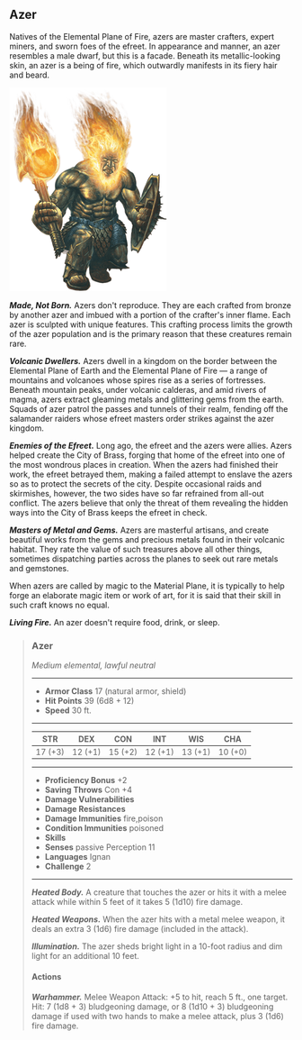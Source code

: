 ## Azer
Natives of the Elemental Plane of Fire, azers are master crafters, expert miners, and sworn foes of the efreet. In appearance and manner, an azer resembles a male dwarf, but this is a facade. Beneath its metallic-looking skin, an azer is a being of fire, which outwardly manifests in its fiery hair and beard.

![](Azer.png)

***Made, Not Born.*** Azers don't reproduce. They are each crafted from bronze by another azer and imbued with a portion of the crafter's inner flame. Each azer is sculpted with unique features. This crafting process limits the growth of the azer population and is the primary reason that these creatures remain rare.

***Volcanic Dwellers.*** Azers dwell in a kingdom on the border between the Elemental Plane of Earth and the Elemental Plane of Fire — a range of mountains and volcanoes whose spires rise as a series of fortresses. Beneath mountain peaks, under volcanic calderas, and amid rivers of magma, azers extract gleaming metals and glittering gems from the earth. Squads of azer patrol the passes and tunnels of their realm, fending off the salamander raiders whose efreet masters order strikes against the azer kingdom.

***Enemies of the Efreet.*** Long ago, the efreet and the azers were allies. Azers helped create the City of Brass, forging that home of the efreet into one of the most wondrous places in creation. When the azers had finished their work, the efreet betrayed them, making a failed attempt to enslave the azers so as to protect the secrets of the city. Despite occasional raids and skirmishes, however, the two sides have so far refrained from all-out conflict. The azers believe that only the threat of them revealing the hidden ways into the City of Brass keeps the efreet in check.

***Masters of Metal and Gems.*** Azers are masterful artisans, and create beautiful works from the gems and precious metals found in their volcanic habitat. They rate the value of such treasures above all other things, sometimes dispatching parties across the planes to seek out rare metals and gemstones.

When azers are called by magic to the Material Plane, it is typically to help forge an elaborate magic item or work of art, for it is said that their skill in such craft knows no equal.

***Living Fire.*** An azer doesn't require food, drink, or sleep.

>### Azer
>*Medium elemental, lawful neutral*
>___
>- **Armor Class** 17 (natural armor, shield)
>- **Hit Points** 39 (6d8 + 12)
>- **Speed** 30 ft.
>___
>|**STR**|**DEX**|**CON**|**INT**|**WIS**|**CHA**|
>|:---:|:---:|:---:|:---:|:---:|:---:|
>|17 (+3)|12 (+1)|15 (+2)|12 (+1)|13 (+1)|10 (+0)|
>
>___
>- **Proficiency Bonus** +2
>- **Saving Throws** Con +4
>- **Damage Vulnerabilities** 
>- **Damage Resistances** 
>- **Damage Immunities** fire,poison
>- **Condition Immunities** poisoned
>- **Skills** 
>- **Senses** passive Perception 11
>- **Languages** Ignan
>- **Challenge** 2
>___
>***Heated Body.*** A creature that touches the azer or hits it with a melee attack while within 5 feet of it takes 5 (1d10) fire damage.
>
>***Heated Weapons.*** When the azer hits with a metal melee weapon, it deals an extra 3 (1d6) fire damage (included in the attack).
>
>***Illumination.*** The azer sheds bright light in a 10-foot radius and dim light for an additional 10 feet.
>
>#### Actions
>***Warhammer.*** Melee Weapon Attack: +5 to hit, reach 5 ft., one target. Hit: 7 (1d8 + 3) bludgeoning damage, or 8 (1d10 + 3) bludgeoning damage if used with two hands to make a melee attack, plus 3 (1d6) fire damage.
>

